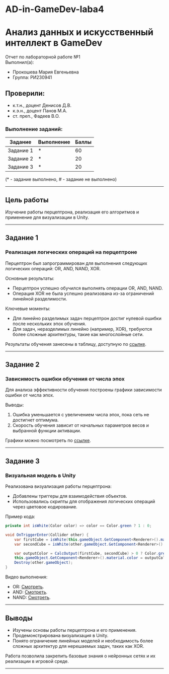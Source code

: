 # AD-in-GameDev-laba4

# Анализ данных и искусственный интеллект в GameDev  
Отчет по лабораторной работе №1  
Выполнил(а):  

- Прокошева Мария Евгеньевна 
- Группа: РИ230941

## Проверили:  
- к.т.н., доцент Денисов Д.В.  
- к.э.н., доцент Панов М.А.  
- ст. преп., Фадеев В.О.  

### Выполнение заданий:  
| Задание | Выполнение | Баллы |  
|---------|------------|-------|  
| Задание 1 | * | 60 |  
| Задание 2 | * | 20 |  
| Задание 3 | * | 20 |  

(* - задание выполнено, # - задание не выполнено)

---

## Цель работы  
Изучение работы перцептрона, реализация его алгоритмов и применение для визуализации в Unity.

---

## Задание 1  
### Реализация логических операций на перцептроне  

Перцептрон был запрограммирован для выполнения следующих логических операций: OR, AND, NAND, XOR.  

Основные результаты:  
- Перцептрон успешно обучился выполнять операции OR, AND, NAND.  
- Операция XOR не была успешно реализована из-за ограничений линейной разделимости.  

Ключевые моменты:  
- Для линейно разделимых задач перцептрон достиг нулевой ошибки после нескольких эпох обучения.  
- Для задач, неразделимых линейно (например, XOR), требуются более сложные архитектуры, такие как многослойные сети.  

Результаты обучения занесены в таблицу, доступную по [ссылке](https://docs.google.com/spreadsheets/d/12OzVTgGi5T1EE5V_gfD7UTot7J3LSi_hU-QRPQcL48I/edit?gid=0).  

---

## Задание 2  
### Зависимость ошибки обучения от числа эпох  

Для анализа эффективности обучения построены графики зависимости ошибки от числа эпох.  

Выводы:  
1. Ошибка уменьшается с увеличением числа эпох, пока сеть не достигнет оптимума.  
2. Скорость обучения зависит от начальных параметров весов и выбранной функции активации.  

Графики можно посмотреть по [ссылке](https://docs.google.com/spreadsheets/d/12OzVTgGi5T1EE5V_gfD7UTot7J3LSi_hU-QRPQcL48I/edit?gid=0).  

---

## Задание 3  
### Визуальная модель в Unity  

Реализована визуализация работы перцептрона:  
- Добавлены триггеры для взаимодействия объектов.  
- Использовались скрипты для отображения логических операций через цветовое кодирование.  

Пример кода:  
```csharp
private int isWhite(Color color) => color == Color.green ? 1 : 0;

void OnTriggerEnter(Collider other) {
    var firstCube = isWhite(this.gameObject.GetComponent<Renderer>().material.color);
    var secondCube = isWhite(other.gameObject.GetComponent<Renderer>().material.color);

    var outputColor = CalcOutput(firstCube, secondCube) > 0 ? Color.green : Color.white;
    this.gameObject.GetComponent<Renderer>().material.color = outputColor;
    Destroy(other.gameObject);
}
```  

Видео выполнения:  
- OR: [Смотреть](https://github.com/user-attachments/assets/413cf988-f233-4b7d-9d44-47e086fde2f5).  
- AND: [Смотреть](https://github.com/user-attachments/assets/2879c994-19ee-4087-a32b-7f896dfefdaa).  
- NAND: [Смотреть](https://github.com/user-attachments/assets/281a78c0-45a8-433d-8262-53bb53f07a20).  

---

## Выводы  

- Изучены основы работы перцептрона и его применения.  
- Продемонстрирована визуализация в Unity.  
- Понято ограничение линейных моделей и необходимость более сложных архитектур для нерешаемых задач, таких как XOR.  

Работа позволила закрепить базовые знания о нейронных сетях и их реализации в игровой среде.  

---
